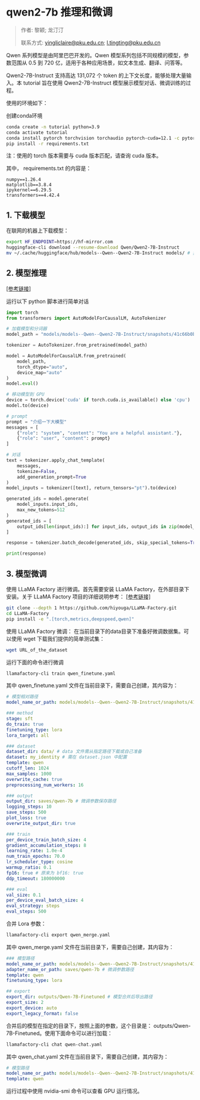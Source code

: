 # qwen2-7b 推理和微调 

> 作者: 黎颖; 龙汀汀
>
> 联系方式: yingliclaire@pku.edu.cn;   l.tingting@pku.edu.cn


Qwen 系列模型是由阿里巴巴开发的。Qwen 模型系列包括不同规模的模型，参数范围从 0.5 到 720 亿，适用于各种应用场景，如文本生成、翻译、问答等。

Qwen2-7B-Instruct 支持高达 131,072 个 token 的上下文长度，能够处理大量输入。本 tutorial 旨在使用 Qwen2-7B-Instruct 模型展示模型对话、微调训练的过程。

使用的环境如下：

创建conda环境

```bash
conda create -n tutorial python=3.9
conda activate tutorial
conda install pytorch torchvision torchaudio pytorch-cuda=12.1 -c pytorch -c nvidia
pip install -r requirements.txt
```

注：使用的 torch 版本需要与 cuda 版本匹配，请查询 cuda 版本。


其中， requirements.txt 的内容是：
```
numpy==1.26.4
matplotlib==3.8.4
ipykernel==6.29.5
transformers==4.42.4
```


## 1. 下载模型

在联网的机器上下载模型：

```bash
export HF_ENDPOINT=https://hf-mirror.com
huggingface-cli download --resume-download Qwen/Qwen2-7B-Instruct
mv ~/.cache/huggingface/hub/models--Qwen--Qwen2-7B-Instruct models/ # 把模型移动到自定义的目录下
```

## 2. 模型推理

[[参考链接]](https://huggingface.co/Qwen/Qwen2-7B-Instruct)

运行以下 python 脚本进行简单对话

```python
import torch
from transformers import AutoModelForCausalLM, AutoTokenizer

# 加载模型和分词器
model_path = "models/models--Qwen--Qwen2-7B-Instruct/snapshots/41c66b0be1c3081f13defc6bdf946c2ef240d6a6"

tokenizer = AutoTokenizer.from_pretrained(model_path)

model = AutoModelForCausalLM.from_pretrained(
    model_path,
    torch_dtype="auto",
    device_map="auto"
)
model.eval()

# 移动模型到 GPU
device = torch.device('cuda' if torch.cuda.is_available() else 'cpu')
model.to(device)

# prompt
prompt = "介绍一下大模型"
messages = [
    {"role": "system", "content": "You are a helpful assistant."},
    {"role": "user", "content": prompt}
]

# 对话
text = tokenizer.apply_chat_template(
    messages,
    tokenize=False,
    add_generation_prompt=True
)
model_inputs = tokenizer([text], return_tensors="pt").to(device)

generated_ids = model.generate(
    model_inputs.input_ids,
    max_new_tokens=512
)
generated_ids = [
    output_ids[len(input_ids):] for input_ids, output_ids in zip(model_inputs.input_ids, generated_ids)
]

response = tokenizer.batch_decode(generated_ids, skip_special_tokens=True)[0]

print(response)
```

## 3. 模型微调

使用 LLaMA Factory 进行微调。首先需要安装 LLaMA Factory，在外部目录下安装。关于 LLaMA Factory 项目的详细说明参考： [[参考链接]](https://github.com/hiyouga/LLaMA-Factory)

```bash
git clone --depth 1 https://github.com/hiyouga/LLaMA-Factory.git
cd LLaMA-Factory
pip install -e ".[torch,metrics,deepspeed,qwen]"
```

使用 LLaMA Factory 微调：
在当前目录下的data目录下准备好微调数据集。可以使用 wget 下载我们提供的简单测试集：
```bash
wget URL_of_the_dataset
```

运行下面的命令进行微调

```bash
llamafactory-cli train qwen_finetune.yaml
```

其中 qwen_finetune.yaml 文件在当前目录下，需要自己创建，其内容为：

```yaml
# 模型相对路径
model_name_or_path: models/models--Qwen--Qwen2-7B-Instruct/snapshots/41c66b0be1c3081f13defc6bdf946c2ef240d6a6

### method
stage: sft
do_train: true
finetuning_type: lora
lora_target: all

### dataset
dataset_dir: data/ # data 文件需从指定路径下载或自己准备
dataset: my_identity # 需在 dataset.json 中配置
template: qwen
cutoff_len: 1024
max_samples: 1000
overwrite_cache: true
preprocessing_num_workers: 16

### output
output_dir: saves/qwen-7b # 微调参数保存路径
logging_steps: 10
save_steps: 500
plot_loss: true
overwrite_output_dir: true

### train
per_device_train_batch_size: 4
gradient_accumulation_steps: 8
learning_rate: 1.0e-4
num_train_epochs: 70.0
lr_scheduler_type: cosine
warmup_ratio: 0.1
fp16: true # 原来为 bf16: true
ddp_timeout: 180000000

### eval
val_size: 0.1
per_device_eval_batch_size: 4
eval_strategy: steps
eval_steps: 500
```

合并 Lora 参数：

```bash
llamafactory-cli export qwen_merge.yaml
```

其中 qwen_merge.yaml 文件在当前目录下，需要自己创建，其内容为：

```yaml
### 模型路径
model_name_or_path: models/models--Qwen--Qwen2-7B-Instruct/snapshots/41c66b0be1c3081f13defc6bdf946c2ef240d6a6
adapter_name_or_path: saves/qwen-7b # 微调参数路径
template: qwen
finetuning_type: lora

## export
export_dir: outputs/Qwen-7B-Finetuned # 模型合并后导出路径
export_size: 2
export_device: auto
export_legacy_format: false
```

合并后的模型在指定的目录下，按照上面的参数，这个目录是： outputs/Qwen-7B-Finetuned。使用下面命令可以进行加载：

```bash
llamafactory-cli chat qwen-chat.yaml
```

其中 qwen_chat.yaml 文件在当前目录下，需要自己创建，其内容为：

```yaml
# 模型路径
model_name_or_path: models/models--Qwen--Qwen2-7B-Instruct/snapshots/41c66b0be1c3081f13defc6bdf946c2ef240d6a6
template: qwen
```

运行过程中使用 nvidia-smi 命令可以查看 GPU 运行情况。


